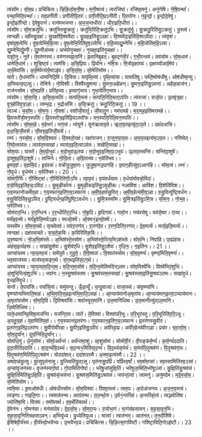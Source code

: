 

  
त्वंसो॑म। सो॒म॒प्र। प्रचि॑कितः। चि॒कि॒तो॒म॒नी॒षा। म॒नी॒षात्वं। त्वरजि॑ष्ठं। रजि॑ष्ठ॒मनु॑। अनु॑नेषि। ने॒षि॒पन्थां॑। पन्था॒मिति॒पन्थां॑।। तव॒प्रणी॑ती। प्रणी॑तीपि॒तरः॑। प्रनी॒तीति॒प्रऽनी॑ती। पि॒तरो॑नः। न॒इ॒न्दो॒। इ॒न्दो॒दे॒वेषु॑। इ॒न्दो॒इती॑न्दो। दे॒वेषु॒रत्नं॑। रत्न॑मभजन्त। अ॒भ॒ज॒न्तधीराः॑। धीरा॒इति॒धीराः॑।।  
त्वंसो॑म। सो॒म॒क्रतु॑भिः। क्रतु॑भिस्सु॒क्रतुः॑। क्रतु॑भि॒रिति॒क्रतु॑ऽभिः। सु॒क्रतु॑र्भूः। सु॒क्रतु॒रिति॑सु॒ऽक्रतुः॑। भू॒स्त्वं। त्वन्दक्षैः॑। दक्षै॑स्सु॒दक्षः॑। सु॒दक्षो॑वि॒श्ववे॑दाः। सु॒दक्ष॒इति॑सु॒ऽदक्षः॑। वि॒श्ववे॑दा॒इति॑वि॒श्वऽवे॑दाः।। त्वंवृषा॑। वृषा॑वृष॒त्वेभिः॑। वृ॒ष॒त्वेभि॑र्म॒हि॒त्वा। वृ॒ष॒त्वेभि॒रिति॑वृ॒ष॒ऽत्वेभिः॑। म॒हि॒त्वाद्यु॒म्नेभिः॑। म॒हि॒त्वेति॑म॒हि॒ऽत्वा। द्यु॒म्नेभि॑र्द्यु॒म्नी। द्यु॒म्नीअ॑भवः। अभ॑वोनृ॒चक्षाः॑। नृ॒चक्षा॒इति॑नृ॒चक्षाः॑।।  
राज्ञो॒नु। नुते॑। ते॒वरु॑णस्य। वरु॑णस्यव्र॒तानि॑। व्र॒तानि॑बृ॒हत्। बृ॒हद्ग॑भी॒रं। ग॒भी॒रन्तव॑। तव॑सोम। सो॒म॒धाम॑। धामेति॒धाम॑।। शुचि॒ष्ट्वं। त्वम॑सि। अ॒सि॒प्रि॒यः। प्रि॒योन। नमि॒त्रः। मि॒त्रोद॒क्षाय्यः॑। द॒क्षाय्यो॑अर्य॒मेव॑। अ॒र्य॒मेवा॑सि। अ॒र्य॒मेवेत्य॑र्य॒माऽइ॑व। अ॒सि॒सो॒म॒। सो॒मेति॑सोम।।  
याते॑। ते॒धामा॑नि। धामा॑निदि॒वि। दि॒विया। यापृ॑थि॒व्यां। पृ॒थि॒व्यांया। यापर्व॑तेषु। पर्व॑ते॒ष्वोष॑धीषु। ओष॑धीष्व॒प्सु। अ॒प्स्वित्य॒प्ऽसु।। तेभि॑र्नः। नो॒विश्वैः॑। विश्वै॑स्सु॒मनाः॑। सु॒मना॒अहे॑ळन्। सु॒मना॒इति॑सु॒ऽमनाः॑। अहे॑ळ॒न्राज॑न्। राज॑न्त्सोम। सो॒म॒प्रति॑। प्रति॑ह॒व्या। ह॒व्यागृ॑भाय। गृ॒भा॒येति॑गृभाय।।  
त्वंसो॑म। सो॒मा॒सि॒। अ॒सि॒स॒त्पतिः॑। सत्प॑ति॒स्त्वं। सत्प॑ति॒रिति॒सत्ऽप॑तिः। त्वंराजा॑। राजो॒त। उ॒तवृ॑त्र॒हा। वृ॒त्र॒हेति॑वृ॒त्र॒ऽहा।। त्वम्भ॒द्रः। भ॒द्रोअ॑सि। अ॒सि॒क्रतुः॑। क्रतु॒रिति॒क्रतुः॑।। 19 ।।  
त्वञ्च॑। च॒सो॒म॒। सो॒म॒नः॒। नो॒वशः॑। वशो॑जी॒वातुं॑। जी॒वातु्॒न। नम॑रामहे। म॒रा॒म॒ह॒इति॑मरामहे।। प्रि॒यस्तो॑त्रो॒वन॒स्पतिः॑। प्रि॒यस्तो॑त्र॒इति॑प्रि॒यऽस्तो॑त्रः। वन॒स्पति॒रिति॒वन॒स्पतिः॑।।  
त्वंसो॑म। सो॒म॒म॒हे। म॒हेभगं॑। भगं॒त्वं। त्वंयूने॑। यून॑ऋताय॒ते। ऋ॒त॒य॒तइत्यृ॑त॒ऽय॒ते।। दक्षं॑दधासि। द॒धा॒सि॒जी॒वसे॑। जी॒वस॒इति॑जी॒वसे॑।।  
त्व्नः॑। न॒स्सो॒म॒। सो॒म॒वि॒श्वतः॑। वि॒श्वतो॒रक्ष॑। रक्षा॑राजन्। रा॒ज्॒न॒घा॒य॒तः। अ॒घ॒य॒तइत्य॑घ॒ऽय॒तः।। नरि॑ष्येत्। रि॒ष्ये॒त्त्वाव॑तः। त्वाव॑त॒स्सखा॑। त्वाव॑त॒इति॒त्वाऽव॑तः। सखेति॒सखा॑।।  
सोम॒याः। यास्ते॑। ते॒म॒यो॒भुवः॑। म॒यो॒भुव॑ऊ॒तयः॑। म॒यो॒भुव॒इति॑म॒यः॒ऽभुवः॑। ऊ॒तय॒स्सन्ति॑। सन्ति॑दा॒शुषे॑। दा॒शुष॒इति॑दा॒शुषे॑।। ताभि॑र्नः। नो॒वि॒ता। अ॒वि॒ताभ॑व। भ॒वेति॑भव।।  
इ॒मंय॒ज्ञं। य॒ज्ञमि॒दं। इ॒दंवचः॑। वचो॑जु॒जु॒षा॒णः। जु॒जु॒षा॒णउ॒पाग॑हि। उ॒पाग॒हीत्यु॑प॒ऽआग॑हि।। सोम॒त्वं। त्व्नः॑। नो॒वृ॒धे। वृ॒धेभ॑व। भ॒वेति॑भव।। 20 ।।  
सोम॑गी॒र्भिः। गी॒र्भिष्ट्वा॑। गी॒र्भिरिति॑गीः॒ऽभिः। त्वा॒व॒यं। व॒यंवर्ध॑यामः। व॒र्धया॑मोवचो॒विदः॑। व॒चो॒विद॒इति॑व॒चः॒ऽविदः॑।। सु॒मृ॒ळी॒कोनः॑। सु॒मृ॒ळी॒कइति॑सु॒ऽमृ॒ळी॒कः। नआवि॑श। आवि॑श। वि॒शेति॑विश।।  
ग॒य॒स्फानो॑अमीव॒हा। ग॒य॒स्फान॒इति॑ग॒य॒ऽस्फानः॑। अ॒मी॒व॒हाव॑सु॒वित्। अ॒मी॒व॒हेत्य॑मी॒व॒ऽहा। व॒सु॒वित्पु॑ष्टि॒वर्ध॑नः। व॒सु॒विदिति॑व॒सु॒ऽवित्। पु॒ष्टि॒वर्ध॑न॒इति॑पु॒ष्टि॒ऽवर्ध॑नः।। सु॒मि॒त्रस्सो॑म। सु॒मि॒त्रइति॑सु॒ऽमि॒त्रः। सो॒म॒नः॒। नो॒भ॒व॒। भ॒वेति॑भव।।  
सोम॑रार॒न्धि। रा॒र॒न्धिनः॑। र॒र॒न्धीति॑र॒र॒न्धि। नो॒हृ॒दि। हृ॒दिगावः॑। गावो॒न। नय॑वसेषु। यव॑से॒ष्वा। एत्या।। मर्य॑इव॒स्वे। मर्य॑इ॒वेति॒मर्यः॑ऽइव। स्वओ॒क्ये॑। ओ॒क्य१॒॑इत्यो॒क्ये॑।।  
यस्सो॑म। सो॒म॒स॒ख्ये। स॒ख्येतव॑। तव॑रा॒रण॑त्। रा॒रण॑द्देव। र॒रण॒दिति॑र॒रण॑त्। दे॒व॒मर्त्यः॑। मर्त्य॒इति॒मर्त्यः॑।। त्वन्दक्षः॑। दक्ष॑स्सचते। स॒च॒ते॒क॒विः। क॒विरिति॑क॒विः।।  
उ॒रु॒ष्यानः॑। नो॒अ॒भि॒श॑स्तेः। अ॒भिश॑स्ते॒स्सोम॑। अ॒भिश॑स्ते॒रित्य॒भिऽश॑स्तेः। सोम॒नि। निपा॑हि। पा॒ह्यंह॑सः। अंह॑स॒इत्यं॑हसः।। सखा॑सु॒शेवः॑। सु॒शेव॑एधि। सु॒शेव॒इति॑सु॒ऽशेवः॑। ए॒धि॒नः॒। न॒इति॑नः।। 21 ।।  
आप्या॑यस्व। प्या॒य॒स्व॒सं। समे॑तुते। ए॒तु॒ते॒। ते॒वि॒श्वतः॑। वि॒श्वत॑स्सोम। सो॒म॒वृष्ण्यं॑। वृष्ण्य॒मिति॒वृष्ण्यं॑।। भवा॒वाज॑स्य। वाज॑स्य॒सङ्ग॒थे। सं॒ग॒थइति॑सं॒ऽग॒थे।।  
आप्या॑यस्व। प्या॒य॒स्व॒म॒दि॒न्त॒म॒। म॒दि॒न्त॒म॒सोम॑। म॒दि॒न्त॒मेति॑मदिन्ऽतम। सोम॒विश्वे॑भिः। विश्वे॑भिरं॒शुभिः॑। अं॒शुभि॒रित्यं॒शुऽभिः॑।। भवा॑नः। न॒स्सु॒श्रव॑स्तमः। सु॒श्रव॑स्तम॒स्सखा॑। सु॒श्रव॑स्तम॒इति॑सु॒श्रवः॑ऽतमः। सखा॑वृ॒धे। वृ॒धइति॑वृ॒धे।।  
सन्ते॑। ते॒पयां॑सि। पयां॑सि॒सं। समु॑यन्तु। ऊँ॒इत्यूँ॑। य॒न्तु॒वाजाः॑। वाजा॒स्सं। संवृष्ण्या॑नि। वृष्ण्या॑ण्यभिमाति॒षाहः॑। अ॒भि॒मा॒ति॒स॒हइत्य॑भि॒मा॒ति॒ऽसहः॑।। आ॒प्याय॑मानोअ॒मृता॑य। आ॒प्याय॑मान॒इत्या॒ऽप्याय॑मानः। अ॒मृता॑यसोम। सो॒म॒दि॒वि। दि॒विश्रवां॑सि। श्रवां॑स्युत्त॒मानि॑। उ॒त्त॒मानि॑धिष्व। उ॒त्त॒मानीत्यु॑त्ऽत॒मानि॑। धि॒ष्वेति॑धिष्व।।  
याते॒धामा॑निह॒विषा॒यज॑न्ति। यज॑न्ति॒ता। ताते॑। ते॒विश्वा॑। विश्वा॑परि॒भूः। प॒रि॒भूर॑स्तु। प॒रि॒भूरिति॑प॒रि॒ऽभूः। अ॒स्तु॒य॒ज्ञं। य॒ज्ञमिति॑य॒ज्ञं।। ग॒य॒स्फानः॑प्र॒तर॑णः। ग॒य॒स्फान॒इति॑ग॒य॒ऽस्फानः॑। प्र॒तर॑णस्सु॒वीरः॑। प्र॒तर॑ण॒इति॑प्र॒ऽतर॑णः। सु॒वीरोवी॑रहा। सु॒वीर॒इति॑सु॒ऽवीरः॑। अवी॑रहा॒प्र। अवी॑र॒हेत्य॑वीरऽहा। प्रच॑र। च॒रा॒सो॒म॒। सो॒म॒दुर्या॑न्। दुर्या॒निति॒दुर्या॑न्।।  
सोमो॑धे॒नुं। धे॒नुंसोमः॑। सोमो॒अर्व॑न्तं। अर्व॑न्तमा॒शुं। आ॒शुंसोमः॑। सोमो॑वी॒रं। वी॒रङ्क॑र्म॒ण्यं॑। क॒र्म॒ण्यं॑ददाति। द॒दा॒तीति॑ददाति।। सा॒द॒न्यं॑वि॒दथ्यं॑। स॒द॒न्य१॒॑मिति॑स॒द॒न्यं॑। वि॒द॒थ्यं॑स॒भेयं॑। स॒भेयं॑पि॒तृ॒श्रव॑णं। पि॒तृ॒श्रव॑णं॒यः। पि॒तृ॒श्रव॑ण॒मिति॑पि॒तृ॒ऽश्रव॑णं। योददा॑शत्। ददा॑शदस्मै। अ॒स्मा॒इत्य॑स्मै।। 22 ।।  
अषा॑ह्ळंयु॒त्सु। यु॒त्सुपृत॑नासु। यु॒त्स्विति॑यु॒त्ऽसु। पृत॑नासु॒पप्रिं॑। पप्रिं॑स्व॒र्षां। स्व॒र्षाम॒प्सां। स्व॒स्सामिति॑स्वः॒ऽसां। अ॒प्सांवृ॒जन॑स्य। वृ॒जन॑स्यगो॒पां। गो॒पामिति॑गोपां।। भरे॑षु॒जांसु॑क्षि॒तिं। भरे॑षुजा॒मिति॒भरे॑षुऽजां। सु॒क्षि॒तिंसु॒श्रव॑सं। सु॒क्षि॒तिमिति॑सु॒ऽक्षि॒तिं। सु॒श्रव॑सं॒जय॑न्तं। सु॒श्रव॑स॒मिति॑सु॒ऽश्रव॑सं। जय॑न्तं॒त्वां। त्वामनु॑। अनु॑मदेम। म॒दे॒म॒सो॒म॒। सो॒मेति॑सोम।।  
त्वमि॒माः। इ॒माओष॑धीः। ओष॑धीस्सोम। सो॒म॒विश्वाः॑। विश्वा॒स्त्वं। त्वम॒पः। अ॒पोअ॑जनयः। अ॒ज॒न॒य॒स्त्वं। त्वङ्गाः। गाइति॒गाः।। त्वमात॑तन्थ। आत॑तन्थ। त॒त॒न्थो॒रु। उ॒र्व१॒॑न्तरि॑क्षं। अ॒न्तरि॑क्षं॒त्वं। त्वञ्ज्योति॑षा। ज्योति॑षा॒वि। वितमः॑। तमो॑ववर्थ। व॒व॒र्थेति॑ववर्थ।।  
दे॒वेन॑नः। नो॒मन॑सा। मन॑सादेव। दे॒व॒सो॒म॒। सो॒म॒रा॒यः। रा॒योभा॒गं। भा॒गंस॑हसावन्। स॒ह॒सा॒व्॒न॒भि। स॒ह॒सा॒व्॒निति॑सहसाऽवन्। अ॒भियु॑ध्य। यु॒ध्येति॑युध्य।। मात्वा॑। त्वात॑नत्। आत॑नत्। त॒न॒दीशि॑षे। ईशि॑षेवी॒र्य॑स्य। वी॒र्य॑स्यो॒भये॑भ्यः। उ॒भये॑भ्यः॒प्र। प्रचि॑कित्स। चि॒कि॒त्सा॒गवि॑ष्टौ। गवि॑ष्टा॒विति॒गोऽइ॑ष्टौ।। 23 ।।  
